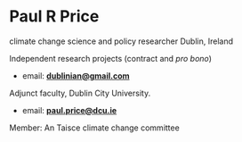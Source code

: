 # Paul R Price
climate change science and policy researcher
Dublin, Ireland

Independent research projects (contract and *pro bono*) 
- email: **dublinian@gmail.com**

Adjunct faculty, Dublin City University. 
- email: **paul.price@dcu.ie**

Member: An Taisce climate change committee
